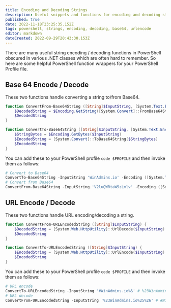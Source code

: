 ```yaml
---
title: Encoding and Decoding Strings
description: Useful snippets and functions for encoding and decoding strings.
published: true
date: 2022-11-18T23:25:35.152Z
tags: powershell, strings, encoding, decoding, base64, urlencode
editor: markdown
dateCreated: 2022-09-29T20:43:30.153Z
---
```


There are many useful string encoding / decoding functions in PowerShell obscured in various .NET classes which are often hard to remember. So here are some helpful PowerShell function wrappers for your PowerShell Profile file.

## Base 64 Encode / Decode

These two functions handle converting a string to/from Base64.

```powershell
function ConvertFrom-Base64String ([String]$InputString, [System.Text.Encoding]$Encoding) {
    $DecodedString = $Encoding.GetString([System.Convert]::FromBase64String($InputString))
    $DecodedString
}

function ConvertTo-Base64String ([String]$InputString, [System.Text.Encoding]$Encoding) {
    $StringBytes = $Encoding.GetBytes($InputString)
    $EncodedString = [System.Convert]::ToBase64String($StringBytes)
    $EncodedString
}
```

You can add these to your PowerShell profile `code $PROFILE` and then invoke them as follows:

```powershell
# Convert to Base64
ConvertTo-Base64String -InputString 'WinAdmins.io' -Encoding ([System.Text.Encoding]::UTF8) # V2luQWRtaW5zLmlv
# Convert from Base64
ConvertFrom-Base64String -InputString 'V2luQWRtaW5zLmlv' -Encoding ([System.Text.Encoding]::UTF8) # WinAdmins.io
```

## URL Encode / Decode

These two functions handle URL encoding/decoding a string.

```powershell
function ConvertFrom-URLEncodedString ([String]$InputString) {
    $DecodedString = [System.Web.HttpUtility]::UrlDecode($InputString)
    $DecodedString
}

function ConvertTo-URLEncodedString ([String]$InputString) {
    $EncodedString = [System.Web.HttpUtility]::UrlEncode($InputString)
    $EncodedString
}
```

You can add these to your PowerShell profile `code $PROFILE` and then invoke them as follows:

```powershell
# URL encode
ConvertTo-URLEncodedString -InputString '#WinAdmins.io%&' # %23WinAdmins.io%25%26
# URL decode
ConvertFrom-URLEncodedString -InputString '%23WinAdmins.io%25%26' # #WinAdmins.io%&
```